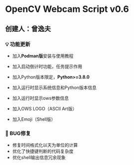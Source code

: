 # OpenCV Webcam Script v0.6
## 创建人：曾逸夫



### 💡 功能更新

- 加入**Podman版**安装与使用教程

- 加入启动倒计时功能，任务提示作用
- 加入Python版本限定，**Python>=3.8.0**
- 加入运行时显示系统信息和Python版本信息
- 加入运行时显示ows参数信息
- 加入OWS LOGO（ASCII Art版）
- 加入Emoji（Shell版）



### 🔧 BUG修复

- 修复时间格式化以天为单位的计算
- 优化了快捷键判断的代码复杂度
- 优化shell输出信息冗余现象